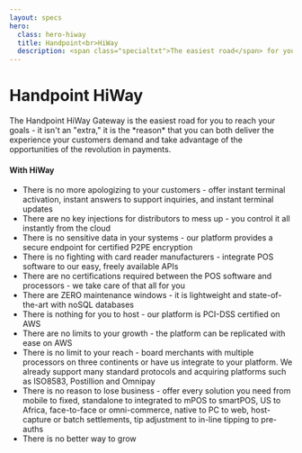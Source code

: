 ```yaml
---
layout: specs
hero: 
  class: hero-hiway
  title: Handpoint<br>HiWay
  description: <span class="specialtxt">The easiest road</span> for you<br> to reach your goals
---
```


<div class="section section-internal">
	<div class="container">
		<div class="row">
			<div class="col-md-6 col-md-offset-3 col-sm-6 col-sm-offset-3 section-internal-intro">	
				<h1>Handpoint HiWay</h1>	
				<p>The Handpoint HiWay Gateway is the easiest road for you to reach your goals - it isn't an "extra," it is the *reason* that you can both deliver the experience your customers demand and take advantage of the opportunities of the revolution in payments.</p>
			</div>
		</div>	
		<div class="row">
			<div class="col-md-10 col-md-offset-1 col-sm-10 col-sm-offset-1 section-internal-hiway">
				<h4>With HiWay</h4>
				<ul>
					<li><i class="fas fa-check"></i> There is no more apologizing to your customers - offer instant terminal activation, instant answers to support inquiries, and instant terminal updates</li>
					<li><i class="fas fa-check"></i> There are no key injections for distributors to mess up - you control it all instantly from the cloud</li>
					<li><i class="fas fa-check"></i> There is no sensitive data in your systems - our platform provides a secure endpoint for certified P2PE encryption</li>
					<li><i class="fas fa-check"></i> There is no fighting with card reader manufacturers - integrate POS software to our easy, freely available APIs</li>
					<li><i class="fas fa-check"></i> There are no certifications required between the POS software and processors - we take care of that all for you</li>
					<li><i class="fas fa-check"></i> There are ZERO maintenance windows - it is lightweight and state-of-the-art with noSQL databases</li>
					<li><i class="fas fa-check"></i> There is nothing for you to host - our platform is PCI-DSS certified on AWS</li>
					<li><i class="fas fa-check"></i> There are no limits to your growth - the platform can be replicated with ease on AWS</li>
					<li><i class="fas fa-check"></i> There is no limit to your reach - board merchants with multiple processors on three continents or have us integrate to your platform. We already support many standard protocols and acquiring platforms such as ISO8583, Postillion and Omnipay</li>
					<li><i class="fas fa-check"></i> There is no reason to lose business - offer every solution you need from mobile to fixed, standalone to integrated to mPOS to smartPOS, US to Africa, face-to-face or omni-commerce, native to PC to web, host-capture or batch settlements, tip adjustment to in-line tipping to pre-auths</li>
					<li><i class="fas fa-check"></i> There is no better way to grow</li>
				</ul>
			</div>
		</div>
	</div>
</div>